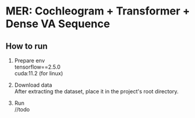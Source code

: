 # MER: Cochleogram + Transformer + Dense VA Sequence

## How to run
1. Prepare env\
tensorflow==2.5.0 \
cuda:11.2 (for linux)

2. Download data\
After extracting the dataset, place it in the project's root directory.

3. Run\
//todo